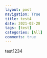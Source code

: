 ```yaml
---
layout: post
navigation: True
title: test4
date: 2021-02-28
tags: [test]
categories: [All]
comments: true
---
```




test1234
